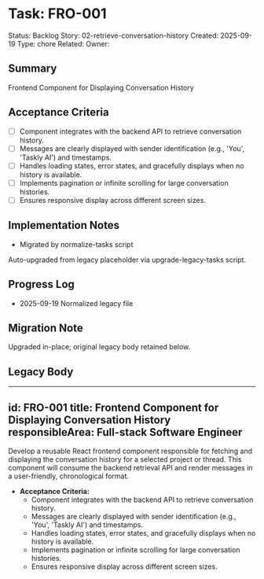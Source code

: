 # Task: FRO-001
Status: Backlog
Story: 02-retrieve-conversation-history
Created: 2025-09-19
Type: chore
Related:
Owner:

## Summary
Frontend Component for Displaying Conversation History

## Acceptance Criteria
- [ ] Component integrates with the backend API to retrieve conversation history.
- [ ] Messages are clearly displayed with sender identification (e.g., 'You', 'Taskly AI') and timestamps.
- [ ] Handles loading states, error states, and gracefully displays when no history is available.
- [ ] Implements pagination or infinite scrolling for large conversation histories.
- [ ] Ensures responsive display across different screen sizes.

## Implementation Notes
- Migrated by normalize-tasks script

Auto-upgraded from legacy placeholder via upgrade-legacy-tasks script.

## Progress Log
- 2025-09-19 Normalized legacy file

## Migration Note
Upgraded in-place; original legacy body retained below.

## Legacy Body
---
id: FRO-001
title: Frontend Component for Displaying Conversation History
responsibleArea: Full-stack Software Engineer
---
Develop a reusable React frontend component responsible for fetching and displaying the conversation history for a selected project or thread. This component will consume the backend retrieval API and render messages in a user-friendly, chronological format.

*   **Acceptance Criteria:**
    *   Component integrates with the backend API to retrieve conversation history.
    *   Messages are clearly displayed with sender identification (e.g., 'You', 'Taskly AI') and timestamps.
    *   Handles loading states, error states, and gracefully displays when no history is available.
    *   Implements pagination or infinite scrolling for large conversation histories.
    *   Ensures responsive display across different screen sizes.